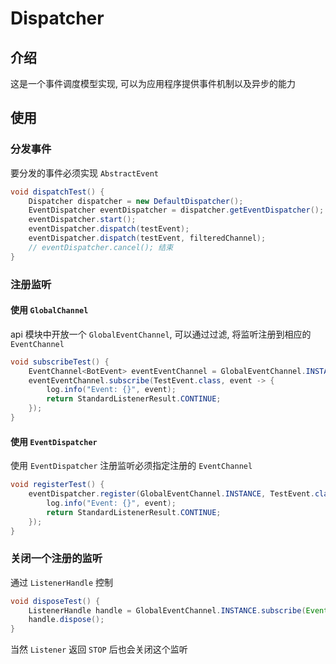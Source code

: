 # Dispatcher

## 介绍

这是一个事件调度模型实现, 可以为应用程序提供事件机制以及异步的能力

## 使用

### 分发事件

要分发的事件必须实现 `AbstractEvent`

```java
void dispatchTest() {
    Dispatcher dispatcher = new DefaultDispatcher();
    EventDispatcher eventDispatcher = dispatcher.getEventDispatcher();
    eventDispatcher.start();
    eventDispatcher.dispatch(testEvent);
    eventDispatcher.dispatch(testEvent, filteredChannel);
    // eventDispatcher.cancel(); 结束
}
```

### 注册监听

#### 使用 `GlobalChannel`

api 模块中开放一个 `GlobalEventChannel`, 可以通过过滤, 将监听注册到相应的 `EventChannel`

```java
void subscribeTest() {
    EventChannel<BotEvent> eventEventChannel = GlobalEventChannel.INSTANCE.filterInstance(TestEvent.class);
    eventEventChannel.subscribe(TestEvent.class, event -> {
        log.info("Event: {}", event);
        return StandardListenerResult.CONTINUE;
    });
}
```

#### 使用 `EventDispatcher`

使用 `EventDispatcher` 注册监听必须指定注册的 `EventChannel`

```java
void registerTest() {
    eventDispatcher.register(GlobalEventChannel.INSTANCE, TestEvent.class, event -> {
        log.info("Event: {}", event);
        return StandardListenerResult.CONTINUE;
    });
}
```

### 关闭一个注册的监听

通过 `ListenerHandle` 控制

```java
void disposeTest() {
    ListenerHandle handle = GlobalEventChannel.INSTANCE.subscribe(Event.class, listener);
    handle.dispose();
}
```

当然 `Listener` 返回 `STOP` 后也会关闭这个监听